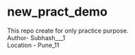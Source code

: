 # new_pract_demo
This repo create for only practice purpose.
<br>
Author- Subhash___1
<br>
Location - Pune_11
